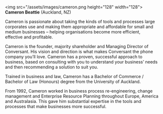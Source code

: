 <img src="/assets/images/cameron.png height="128" width="128"><br>
**Cameron Beattie**
(Auckland, NZ)

Cameron is passionate about taking the kinds of tools and processes large corporates use and making them appropriate and affordable for small and medium businesses – helping organisations become more efficient, effective and profitable.

Cameron is the founder, majority shareholder and Managing Director of Conversant. His vision and direction is what makes Conversant the phone company you’ll love. Cameron has a proven, successful approach to business, based on consulting with you to understand your business’ needs and then recommending a solution to suit you.

Trained in business and law, Cameron has a Bachelor of Commerce / Bachelor of Law (Honours) degree from the University of Auckland.

From 1992, Cameron worked in business process re-engineering, change management and Enterprise Resource Planning throughout Europe, America and Australasia. This gave him substantial expertise in the tools and processes that make businesses more successful.
